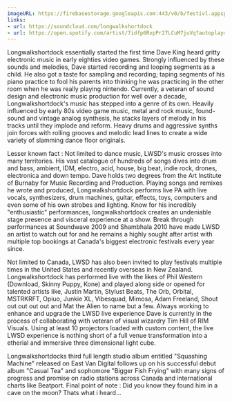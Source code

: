 ```yaml
---
imageURL: https://firebasestorage.googleapis.com:443/v0/b/festivl.appspot.com/o/userContent%2F25FEE87F-DA49-4847-8C46-799F11C92FBF.png?alt=media&token=bb5ae1ba-1787-4f8e-beeb-5cda3ab72f0c
links:
- url: https://soundcloud.com/longwalkshortdock
- url: https://open.spotify.com/artist/7idfp6RvpPr27LCuM7juVq?autoplay=true
---
```

Longwalkshortdock essentially started the first time Dave King heard gritty electronic music in early eighties video games. Strongly influenced by these sounds and melodies, Dave started recording and looping segments as a child. He also got a taste for sampling and recording; taping segments of his piano practice to fool his parents into thinking he was practicing in the other room when he was really playing nintendo. Currently, a veteran of sound design and electronic music production for well over a decade, Longwalkshortdock's music has stepped into a genre of its own. Heavily influenced by early 80s video game music, metal and rock music, found-sound and vintage analog synthesis, he stacks layers of melody in his tracks until they implode and reform. Heavy drums and aggressive synths join forces with rolling grooves and melodic lead lines to create a wide variety of slamming dance floor originals. 

Lesser known fact : Not limited to dance music, LWSD's music crosses into many territories. His vast catalogue of hundreds of songs dives into drum and bass, ambient, IDM, electro, acid, house, big beat, indie rock, drones, electronica and down tempo. Dave holds two degrees from the Art Institute of Burnaby for Music Recording and Production. Playing songs and remixes he wrote and produced, Longwalkshortdock performs live PA with live vocals, synthesizers, drum machines, guitar, effects, toys, computers and even some of his own strobes and lighting. Know for his incredibly "enthusiastic" performances, longwalkshortdock creates an undeniable stage presence and visceral experience at a show. Break through performances at Soundwave 2009 and Shambhala 2010 have made LWSD an artist to watch out for and he remains a highly sought after artist with multiple top bookings at Canada's biggest electronic festivals every year since. 

Not limited to Canada, LWSD has also been invited to play festivals multiple times in the United States and recently overseas in New Zealand. Longwalkshortdock has performed live with the likes of Phil Western (Download, Skinny Puppy, Kone) and played along side or opened for talented artists like, Justin Martin, Stylust Beats, The Orb, Orbital, MSTRKRFT, Opiuo, Junkie XL, Vibesquad, Mimosa, Adam Freeland, Shout out out out out and Mat the Alien to name but a few. Always working to enhance and upgrade the LWSD live experience Dave is currently in the process of collaborating with veteran of visual wizardry Tim Hill of RIM Visuals. Using at least 10 projectors loaded with custom content, the live LWSD experience is nothing short of a full venue transformation into a etherial and immersive three dimensional light cube. 

Longwalkshortdocks third full length studio album entitled "Squashing Machine" released on East Van Digital follows up on his successful debut album "Casual Tea" and sophomore "Bigger Fish Frying" with many signs of progress and promise on radio stations across Canada and international charts like Beatport. Final point of note : Did you know they found him in a cave on the moon? Thats what i heard...
